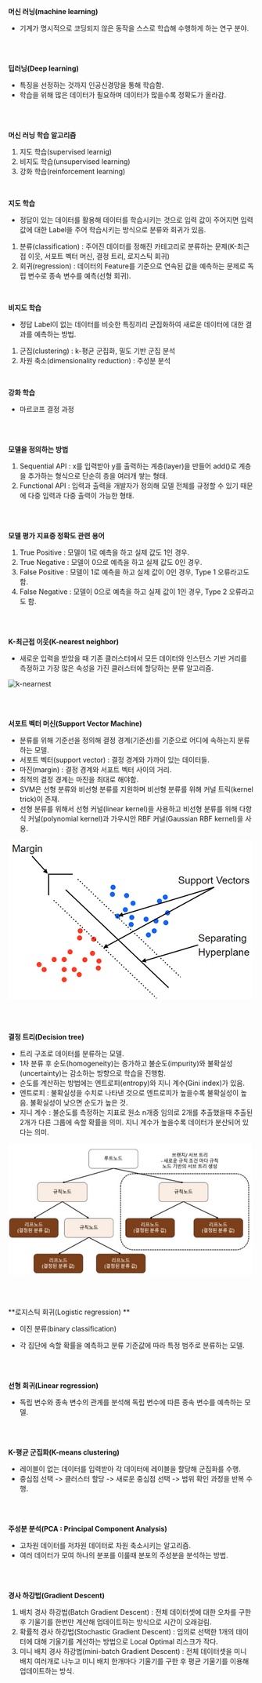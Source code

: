 **머신 러닝(machine learning)**

- 기계가 명시적으로 코딩되지 않은 동작을 스스로 학습해 수행하게 하는 연구 분야.

<br>

<br>

**딥러닝(Deep learning)**

- 특징을 선정하는 것까지 인공신경망을 통해 학습함.
- 학습을 위해 많은 데이터가 필요하며 데이터가 많을수록 정확도가 올라감.

<br>

<br>

**머신 러닝 학습 알고리즘**

1. 지도 학습(supervised learnig)
2. 비지도 학습(unsupervised learning)
3. 강화 학습(reinforcement learning)

<br>

**지도 학습**

- 정답이 있는 데이터를 활용해 데이터를 학습시키는 것으로 입력 값이 주어지면 입력 값에 대한 Label을 주어 학습시키는 방식으로 분류와 회귀가 있음.

1. 분류(classification) : 주어진 데이터를 정해진 카테고리로 분류하는 문제(K-최근접 이웃, 서포트 벡터 머신, 결정 트리, 로지스틱 회귀)
2. 회귀(regression) : 데이터의 Feature를 기준으로 연속된 값을 예측하는 문제로 독립 변수로 종속 변수를 예측(선형 회귀).

<br>

**비지도 학습**

- 정답 Label이 없는 데이터를 비슷한 특징끼리 군집화하여 새로운 데이터에 대한 결과를 예측하는 방법.

1. 군집(clustering) : k-평균 군집화, 밀도 기반 군집 분석
2. 차원 축소(dimensionality reduction) : 주성분 분석

<br>

**강화 학습**

- 마르코프 결정 과정

<br>

<br>

**모델을 정의하는 방법**

1. Sequential API : x를 입력받아 y를 출력하는 계층(layer)을 만들어 add()로 계층을 추가하는 형식으로 단순히 층을 여러개 쌓는 형태.
2. Functional API : 입력과 출력을 개발자가 정의해 모델 전체를 규정할 수 있기 때문에 다중 입력과 다중 출력이 가능한 형태. 

<br>
<br>

**모델 평가 지표중 정확도 관련 용어**

1. True Positive : 모델이 1로 예측을 하고 실제 값도 1인 경우.
2. True Negative : 모델이 0으로 예측을 하고 실제 값도 0인 경우.
3. False Positive : 모델이 1로 예측을 하고 실제 값이 0인 경우, Type 1 오류라고도 함.
4. False Negative : 모델이 0으로 예측을 하고 실제 값이 1인 경우, Type 2 오류라고도 함.

<br>

<br>

**K-최근접 이웃(K-nearest neighbor)**

- 새로운 입력을 받았을 때 기존 클러스터에서 모든 데이터와 인스턴스 기반 거리를 측정하고 가장 많은 속성을 가진 클러스터에 할당하는 분류 알고리즘.

![k-nearnest](/image/k-nearnest.png)

<br>

<br>

**서포트 벡터 머신(Support Vector Machine)**

- 분류를 위해 기준선을 정의해 결정 경계(기준선)를 기준으로 어디에 속하는지 분류하는 모델.
- 서포트 벡터(support vector) : 결정 경계와 가까이 있는 데이터들.
- 마진(margin) : 결정 경계와 서포트 벡터 사이의 거리.
- 최적의 결정 경계는 마진을 최대로 해야함.
- SVM은 선형 분류와 비선형 분류를 지원하며 비선형 분류를 위해 커널 트릭(kernel trick)이 존재.
- 선형 분류를 위해서 선형 커널(linear kernel)을 사용하고 비선형 분류를 위해 다항식 커널(polynomial kernel)과 가우시안 RBF 커널(Gaussian RBF kernel)을 사용.

![svm](image/svm.png)

<br>

<br>

**결정 트리(Decision tree)**

- 트리 구조로 데이터를 분류하는 모델.
- 1차 분류 후 순도(homogeneity)는 증가하고 불순도(impurity)와 불확실성(uncertainty)는 감소하는 방향으로 학습을 진행함.
- 순도를 계산하는 방법에는 엔트로피(entropy)와 지니 계수(Gini index)가 있음.
- 엔트로피 : 불확실성을 수치로 나타낸 것으로 엔트로피가 높을수록 불확실성이 높음. 불확실성이 낮으면 순도가 높은 것.
- 지니 계수 : 불순도를 측정하는 지표로 원소 n개중 임의로 2개를 추출했을때 추출된 2개가 다른 그룹에 속할 확률을 의미. 지니 계수가 높을수록 데이터가 분산되어 있다는 의미.

![decision_tree](image/decision_tree.jpg)



<br>

<br>

**로지스틱 회귀(Logistic regression) **

- 이진 분류(binary classification)


- 각 집단에 속할 확률을 예측하고 분류 기준값에 따라 특정 범주로 분류하는 모델.

<br>

<br>

**선형 회귀(Linear regression)**

- 독립 변수와 종속 변수의 관계를 분석해 독립 변수에 따른 종속 변수를 예측하는 모델.

<br>

<br>

**K-평균 군집화(K-means clustering)**

- 레이블이 없는 데이터를 입력받아 각 데이터에 레이블을 할당해 군집화를 수행.
- 중심점 선택 -> 클러스터 할당 -> 새로운 중심점 선택 -> 범위 확인 과정을 반복 수행.

<br>

<br>

**주성분 분석(PCA : Principal Component Analysis)**

- 고차원 데이터를 저차원 데이터로 차원 축소시키는 알고리즘.
- 여러 데이터가 모여 하나의 분포를 이룰때 분포의 주성분을 분석하는 방법.

<br><br>

**경사 하강법(Gradient Descent)**

1. 배치 경사 하강법(Batch Gradient Descent) : 전체 데이터셋에 대한 오차를 구한 후 기울기를 한번만 계산해 업데이트하는 방식으로 시간이 오래걸림.
2. 확률적 경사 하강법(Stochastic Gradient Descent) : 임의로 선택한 1개의 데이터에 대해 기울기를 계산하는 방법으로 Local Optimal 리스크가 작다.
3. 미니 배치 경사 하강법(mini-batch Gradient Descent) : 전체 데이터셋을 미니 배치 여러개로 나누고 미니 배치 한개마다 기울기를 구한 후 평균 기울기를 이용해 업데이트하는 방식.



